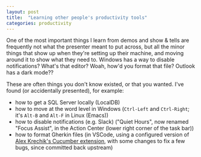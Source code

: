 ```yaml
---
layout: post
title:  "Learning other people's productivity tools"
categories: productivity
---
```


One of the most important things I learn from demos and show & tells are frequently not what the presenter meant to put across, but all the minor things that show up when they're setting up their machine, and moving around it to show what they need to. Windows has a way to disable notifications? What's that editor? Woah, how'd you format that file? Outlook has a dark mode??

These are often things you don't know existed, or that you wanted. I've found (or accidentally presented), for example:
* how to get a SQL Server locally (LocalDB)
* how to move at the word level in Windows (`Ctrl-Left` and `Ctrl-Right`; it's `Alt-B` and `Alt-F` in Linux (Emacs))
* how to disable notifications (e.g. Slack) ("Quiet Hours", now renamed "Focus Assist", in the Action Center (lower right corner of the task bar))
* how to format Gherkin files (in VSCode, using a configured version of [Alex Krechik's Cucumber extension](https://github.com/alexkrechik/VSCucumberAutoComplete), with some changes to fix a few bugs, since committed back upstream)
